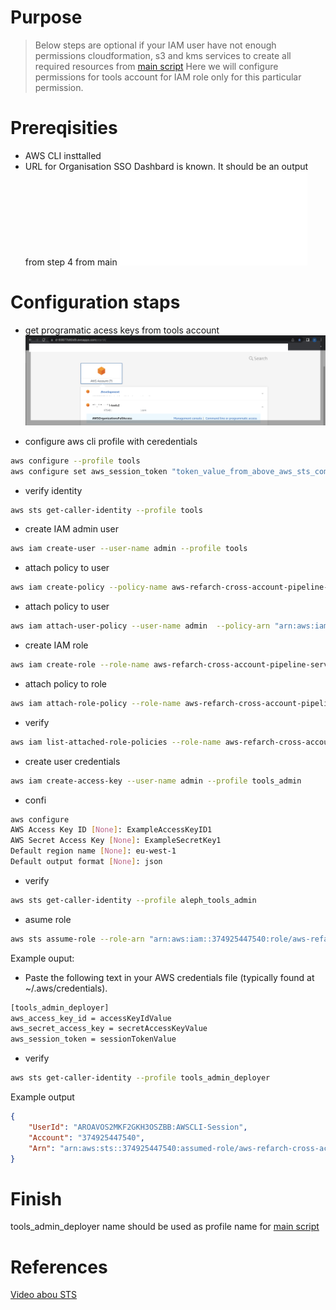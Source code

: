 # Purpose 

> Below steps are optional if your IAM user have not enough permissions cloudformation, s3 and kms services to create all required resources from
> [main script](../../single-click-cross-account-pipeline.sh) 
> Here we will configure permissions for tools account for IAM role only for this particular permission.

# Prereqisities

- AWS CLI insttalled
- URL for Organisation SSO Dashbard is known. It should be an output from step 4 from main ![](../../README.md)

# Configuration staps
- get programatic acess keys from tools account 
![](images/AWS-SSO-Dashboard.png)

- configure aws cli profile with ceredentials 
```sh
aws configure --profile tools
aws configure set aws_session_token "token_value_from_above_aws_sts_command" --profile tools

```

- verify identity
```sh
aws sts get-caller-identity --profile tools
```
- create IAM admin user
```sh
aws iam create-user --user-name admin --profile tools
```
- attach policy to user
```sh
aws iam create-policy --policy-name aws-refarch-cross-account-pipeline-sts-and-cloudformation-policy --policy-document file://Permissions-accounts-set-up/tools-admin-user-policy.json --profile tools
```
- attach policy to user
```sh
aws iam attach-user-policy --user-name admin  --policy-arn "arn:aws:iam::{tools_account_id}:policy/aws-refarch-cross-account-pipeline-sts-and-cloudformation-policy" --profile aleph_tools
```
- create IAM role
```sh
aws iam create-role --role-name aws-refarch-cross-account-pipeline-service-role --assume-role-policy-document file://Permissions-accounts-set-up/Tools/trust-relationship-policy.json
```
- attach policy to role
```sh
aws iam attach-role-policy --role-name aws-refarch-cross-account-pipeline-service-role --policy-arn "arn:aws:iam::374925447540:policy/aws-refarch-cross-account-pipeline-sts-and-cloudformation-policy" --profile tools
```
- verify 
```sh
aws iam list-attached-role-policies --role-name aws-refarch-cross-account-pipeline-service-role --profile tools
```
- create user credentials
```sh
aws iam create-access-key --user-name admin --profile tools_admin
```
- confi
```sh
aws configure
AWS Access Key ID [None]: ExampleAccessKeyID1
AWS Secret Access Key [None]: ExampleSecretKey1
Default region name [None]: eu-west-1
Default output format [None]: json
```
- verify
```sh
aws sts get-caller-identity --profile aleph_tools_admin
```
- asume role
```sh
aws sts assume-role --role-arn "arn:aws:iam::374925447540:role/aws-refarch-cross-account-pipeline-service-role-2" --role-session-name AWSCLI-Session --profile tools_admin
```

Example ouput:


- Paste the following text in your AWS credentials file (typically found at ~/.aws/credentials). 
```sh
[tools_admin_deployer]
aws_access_key_id = accessKeyIdValue
aws_secret_access_key = secretAccessKeyValue
aws_session_token = sessionTokenValue

```

- verify 
```sh
aws sts get-caller-identity --profile tools_admin_deployer
```
Example output
```json
{
    "UserId": "AROAVOS2MKF2GKH3OSZBB:AWSCLI-Session",
    "Account": "374925447540",
    "Arn": "arn:aws:sts::374925447540:assumed-role/aws-refarch-cross-account-pipeline-service-role-2/AWSCLI-Session"
}
```
# Finish

tools_admin_deployer name should be used as profile name for [main script](../../single-click-cross-account-pipeline.sh) 

# References

[Video abou STS](https://www.youtube.com/watch?v=-uogKFE1r60)


